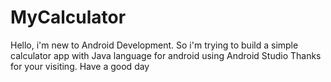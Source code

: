 # MyCalculator
Hello, i'm new to Android Development.
So i'm trying to build a simple calculator app with Java language for android using Android Studio
Thanks for your visiting.
Have a good day
